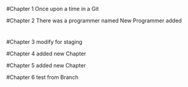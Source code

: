 #Chapter 1
Once upon a time in a Git

#Chapter 2
There was a programmer named
New Programmer added
#
#Chapter 3
modify for staging

#Chapter 4
added new Chapter

#Chapter 5
added new Chapter

#Chapter 6
test from Branch